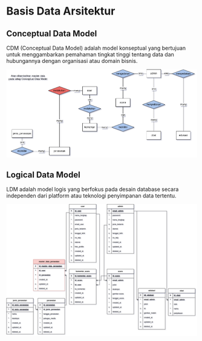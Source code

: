 # Basis Data Arsitektur

## Conceptual Data Model

CDM (Conceptual Data Model) adalah model konseptual yang bertujuan untuk menggambarkan pemahaman tingkat tinggi tentang data dan hubungannya dengan organisasi atau domain bisnis.

![CDM Picture](/docs/architecture/Conceptual-Data-Model.png)

## Logical Data Model

LDM adalah model logis yang berfokus pada desain database secara independen dari platform atau teknologi penyimpanan data tertentu.

![LDM Picture](/docs/architecture/Logical-Data-Model.png)
